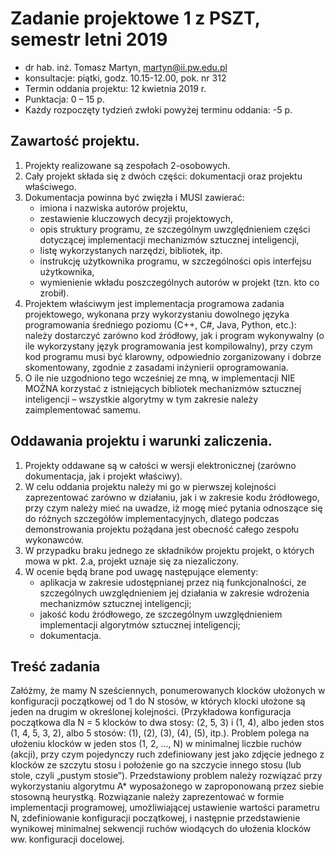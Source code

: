 # Zadanie projektowe 1 z PSZT, semestr letni 2019

* dr hab. inż. Tomasz Martyn, martyn@ii.pw.edu.pl
* konsultacje: piątki, godz. 10.15-12.00, pok. nr 312
* Termin oddania projektu: 12 kwietnia 2019 r.
* Punktacja: 0 – 15 p.
* Każdy rozpoczęty tydzień zwłoki powyżej terminu oddania: -5 p.

## Zawartość projektu.

1. Projekty realizowane są zespołach 2-osobowych.
2. Cały projekt składa się z dwóch części: dokumentacji oraz projektu właściwego.
3. Dokumentacja powinna być zwięzła i MUSI zawierać:
    - imiona i nazwiska autorów projektu,
    - zestawienie kluczowych decyzji projektowych,
    - opis struktury programu, ze szczególnym uwzględnieniem części dotyczącej implementacji mechanizmów sztucznej inteligencji,
    - listę wykorzystanych narzędzi, bibliotek, itp.
    - instrukcję użytkownika programu, w szczególności opis interfejsu użytkownika,
    - wymienienie wkładu poszczególnych autorów w projekt (tzn. kto co zrobił).
4. Projektem właściwym jest implementacja programowa zadania projektowego, wykonana przy wykorzystaniu dowolnego języka programowania średniego poziomu (C++, C#, Java, Python, etc.): należy dostarczyć zarówno kod źródłowy, jak i program wykonywalny (o ile wykorzystany język programowania jest kompilowalny), przy czym kod programu musi być klarowny, odpowiednio zorganizowany i dobrze skomentowany, zgodnie z zasadami inżynierii oprogramowania.
5. O ile nie uzgodniono tego wcześniej ze mną, w implementacji NIE MOŻNA korzystać z istniejących bibliotek mechanizmów sztucznej inteligencji – wszystkie algorytmy w tym zakresie należy zaimplementować samemu.

## Oddawania projektu i warunki zaliczenia.

1. Projekty oddawane są w całości w wersji elektronicznej (zarówno dokumentacja, jak i projekt właściwy).
2. W celu oddania projektu należy mi go w pierwszej kolejności zaprezentować zarówno w działaniu, jak i w zakresie kodu źródłowego, przy czym należy mieć na uwadze, iż mogę mieć pytania odnoszące się do różnych szczegółów implementacyjnych, dlatego podczas demonstrowania projektu pożądana jest obecność całego zespołu wykonawców.
3. W przypadku braku jednego ze składników projektu projekt, o których mowa w pkt. 2.a, projekt uznaje się za niezaliczony.
4. W ocenie będą brane pod uwagę następujące elementy:
    - aplikacja w zakresie udostępnianej przez nią funkcjonalności, ze szczególnych uwzględnieniem jej działania w zakresie wdrożenia mechanizmów sztucznej inteligencji;
    - jakość kodu źródłowego, ze szczególnym uwzględnieniem implementacji algorytmów sztucznej inteligencji;
    - dokumentacja.

## Treść zadania

Załóżmy, że mamy N sześciennych, ponumerowanych klocków ułożonych w konfiguracji początkowej od 1 do N stosów, w których klocki ułożone są jeden na drugim w określonej kolejności. (Przykładowa konfiguracja początkowa dla N = 5 klocków to dwa stosy: (2, 5, 3) i (1, 4), albo jeden stos (1, 4, 5, 3, 2), albo 5 stosów: (1), (2), (3), (4), (5), itp.). Problem polega na ułożeniu klocków w jeden stos (1, 2, …, N) w minimalnej liczbie ruchów (akcji), przy czym pojedynczy ruch zdefiniowany jest jako zdjęcie jednego z klocków ze szczytu stosu i położenie go na szczycie innego stosu (lub stole, czyli „pustym stosie”). Przedstawiony problem należy rozwiązać przy wykorzystaniu algorytmu A* wyposażonego w zaproponowaną przez siebie stosowną heurystką. Rozwiązanie należy zaprezentować w formie implementacji programowej, umożliwiającej ustawienie wartości parametru N, zdefiniowanie konfiguracji początkowej, i następnie przedstawienie wynikowej minimalnej sekwencji ruchów wiodących do ułożenia klocków ww. konfiguracji docelowej.
